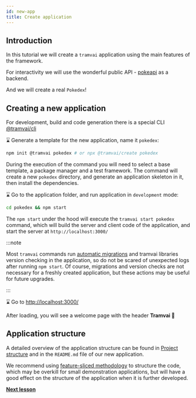 ```yaml
---
id: new-app
title: Create application
---
```


## Introduction

In this tutorial we will create a `tramvai` application using the main features of the framework.

For interactivity we will use the wonderful public API - [pokeapi](https://pokeapi.co/) as a backend.

And we will create a real `Pokedex`!

## Creating a new application

For development, build and code generation there is a special CLI [@tramvai/cli](references/cli/base.md)

:hourglass: Generate a template for the new application, name it `pokedex`:

```bash
npm init @tramvai pokedex # or npx @tramvai/create pokedex
```

During the execution of the command you will need to select a base template, a package manager and a test framework. The command will create a new `pokedex` directory, and generate an application skeleton in it, then install the dependencies.

:hourglass: Go to the application folder, and run application in `development` mode:

```bash
cd pokedex && npm start
```

The `npm start` under the hood will execute the `tramvai start pokedex` command, which will build the server and client code of the application, and start the server at `http://localhost:3000/`

:::note

Most `tramvai` commands run [automatic migrations](features/migration.md) and tramvai libraries version checking in the application, so do not be scared of unexpected logs after running `npm start`. Of course, migrations and version checks are not necessary for a freshly created application, but these actions may be useful for future upgrades.

:::

:hourglass: Go to [http://localhost:3000/](http://localhost:3000/)

After loading, you will see a welcome page with the header **Tramvai 🥳**

## Application structure

A detailed overview of the application structure can be found in [Project structure](01-get-started/02-quick-start.md#application-structure) and in the `README.md` file of our new application.

We recommend using [feature-sliced methodology](https://feature-sliced.design/) to structure the code, which may be overkill for small demonstration applications, but will have a good effect on the structure of the application when it is further developed.

**[Next lesson](02-tutorial/02-add-page.md)**
